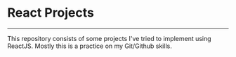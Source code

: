 # React Projects
---

This repository consists of some projects I've tried to implement using ReactJS. Mostly this is a practice on my Git/Github skills.
